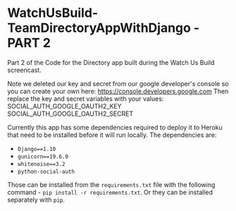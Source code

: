 # WatchUsBuild-TeamDirectoryAppWithDjango - PART 2
Part 2 of the Code for the Directory app built during the Watch Us Build screencast.

Note we deleted our key and secret from our google developer's console so you can create your own here:
https://console.developers.google.com
Then replace the key and secret variables with your values:
SOCIAL_AUTH_GOOGLE_OAUTH2_KEY
SOCIAL_AUTH_GOOGLE_OAUTH2_SECRET


Currently this app has some dependencies required to deploy it to Heroku that need to be installed before it will run locally.  The dependencies are:
* `Django==1.10`
* `gunicorn==19.6.0`
* `whitenoise==3.2`
* `python-social-auth`

Those can be installed from the `requirements.txt` file with the following command - `pip install -r requirements.txt`.  Or they can be installed separately with `pip`.
